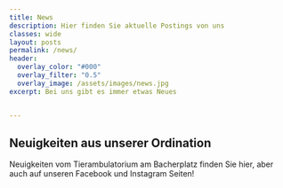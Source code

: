 ```yaml
---
title: News
description: Hier finden Sie aktuelle Postings von uns
classes: wide
layout: posts
permalink: /news/
header:
  overlay_color: "#000"
  overlay_filter: "0.5"
  overlay_image: /assets/images/news.jpg
excerpt: Bei uns gibt es immer etwas Neues


---
```


## Neuigkeiten aus unserer Ordination

Neuigkeiten vom Tierambulatorium am Bacherplatz finden Sie hier, aber auch auf unseren Facebook und Instagram Seiten!

